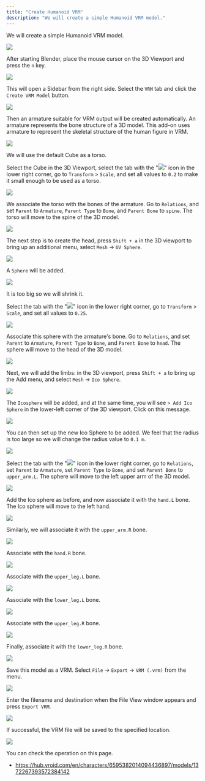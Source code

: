 ```yaml
---
title: "Create Humanoid VRM"
description: "We will create a simple Humanoid VRM model."
---
```


We will create a simple Humanoid VRM model.

![](/assets/images/humanoid.gif)

After starting Blender, place the mouse cursor on the 3D Viewport and press the
`n` key.

![](1.png)

This will open a Sidebar from the right side. Select the `VRM` tab and click the
`Create VRM Model` button.

![](2.png)

Then an armature suitable for VRM output will be created automatically. An
armature represents the bone structure of a 3D model. This add-on uses armature
to represent the skeletal structure of the human figure in VRM.

![](3.png)

We will use the default Cube as a torso.

Select the Cube in the 3D Viewport, select the tab with the
"![](/assets/images/object_property_tab_icon.png)" icon in the lower right
corner, go to `Transform` > `Scale`, and set all values to `0.2` to make it
small enough to be used as a torso.

![](4.png)

We associate the torso with the bones of the armature. Go to `Relations`, and
set `Parent` to `Armature`, `Parent Type` to `Bone`, and `Parent Bone` to
`spine`. The torso will move to the spine of the 3D model.

![](5.png)

The next step is to create the head, press `Shift + a` in the 3D viewport to
bring up an additional menu, select `Mesh` -> `UV Sphere`.

![](6.png)

A `Sphere` will be added.

![](7.png)

It is too big so we will shrink it.

Select the tab with the "![](/assets/images/object_property_tab_icon.png)" icon
in the lower right corner, go to `Transform` > `Scale`, and set all values to
`0.25`.

![](8.png)

Associate this sphere with the armature's bone. Go to `Relations`, and set
`Parent` to `Armature`, `Parent Type` to `Bone`, and `Parent Bone` to `head`.
The sphere will move to the head of the 3D model.

![](9.png)

Next, we will add the limbs: in the 3D viewport, press `Shift + a` to bring up
the Add menu, and select `Mesh` -> `Ico Sphere`.

![](10.png)

The `Icosphere` will be added, and at the same time, you will see
`> Add Ico Sphere` in the lower-left corner of the 3D viewport. Click on this
message.

![](11.png)

You can then set up the new Ico Sphere to be added. We feel that the radius is
too large so we will change the radius value to `0.1 m`.

![](12.png)

Select the tab with the "![](/assets/images/object_property_tab_icon.png)" icon
in the lower right corner, go to `Relations`, set `Parent` to `Armature`, set
`Parent Type` to `Bone`, and set `Parent Bone` to `upper_arm.L`. The sphere will
move to the left upper arm of the 3D model.

![](13.png)

Add the Ico sphere as before, and now associate it with the `hand.L` bone. The
Ico sphere will move to the left hand.

![](14.png)

Similarly, we will associate it with the `upper_arm.R` bone.

![](15.png)

Associate with the `hand.R` bone.

![](16.png)

Associate with the `upper_leg.L` bone.

![](17.png)

Associate with the `lower_leg.L` bone.

![](18.png)

Associate with the `upper_leg.R` bone.

![](19.png)

Finally, associate it with the `lower_leg.R` bone.

![](20.png)

Save this model as a VRM. Select `File` → `Export` → `VRM (.vrm)` from the menu.

![](21.png)

Enter the filename and destination when the File View window appears and press
`Export VRM`.

![](22.png)

If successful, the VRM file will be saved to the specified location.

![](/assets/images/humanoid.gif)

You can check the operation on this page.

- https://hub.vroid.com/en/characters/6595382014094436897/models/1372267393572384142
